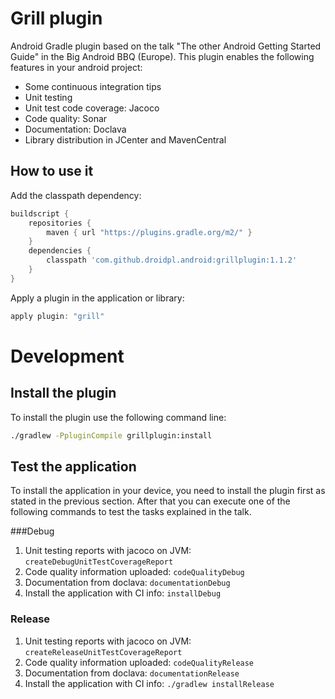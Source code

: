 # Grill plugin
Android Gradle plugin based on the talk "The other Android Getting Started Guide" in the Big Android BBQ (Europe).
This plugin enables the following features in your android project:
 * Some continuous integration tips
 * Unit testing
 * Unit test code coverage: Jacoco
 * Code quality: Sonar
 * Documentation: Doclava
 * Library distribution in JCenter and MavenCentral

## How to use it
Add the classpath dependency:
```groovy
buildscript {
    repositories {
        maven { url "https://plugins.gradle.org/m2/" }
    }
    dependencies {
        classpath 'com.github.droidpl.android:grillplugin:1.1.2'
    }
}
```
Apply a plugin in the application or library:
```groovy
apply plugin: "grill"
```

# Development
## Install the plugin
To install the plugin use the following command line:
```bash
./gradlew -PpluginCompile grillplugin:install
```

## Test the application
To install the application in your device, you need to install the plugin first as stated in the
previous section. After that you can execute one of the following commands to test the tasks
explained in the talk.

###Debug
1. Unit testing reports with jacoco on JVM: ```createDebugUnitTestCoverageReport```
2. Code quality information uploaded: ```codeQualityDebug```
3. Documentation from doclava: ```documentationDebug```
4. Install the application with CI info: ```installDebug```

### Release
1. Unit testing reports with jacoco on JVM: ```createReleaseUnitTestCoverageReport```
2. Code quality information uploaded: ```codeQualityRelease```
3. Documentation from doclava: ```documentationRelease```
4. Install the application with CI info: ```./gradlew installRelease```